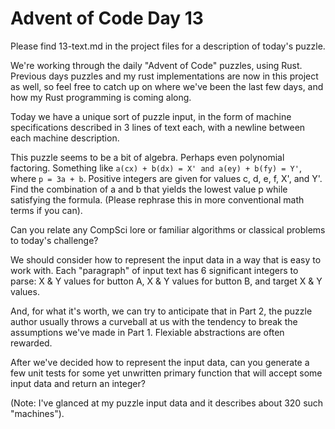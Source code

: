 # Advent of Code Day 13

Please find 13-text.md in the project files for a description of today's puzzle.

We're working through the daily "Advent of Code" puzzles, using Rust.
Previous days puzzles and my rust implementations are now in this project as well, so feel free to catch up on where we've been the last few days, and how my Rust programming is coming along.

Today we have a unique sort of puzzle input, in the form of machine specifications described in 3 lines of text each, with a newline between each machine description.

This puzzle seems to be a bit of algebra. Perhaps even polynomial factoring.
Something like `a(cx) + b(dx) = X' and a(ey) + b(fy) = Y'`, where `p = 3a + b`. Positive integers are given for values c, d, e, f, X', and Y'. Find the combination of a and b that yields the lowest value p while satisfying the formula. (Please rephrase this in more conventional math terms if you can).

Can you relate any CompSci lore or familiar algorithms or classical problems to today's challenge?

We should consider how to represent the input data in a way that is easy to work with.
Each "paragraph" of input text has 6 significant integers to parse: X & Y values for button A, X & Y values for button B, and target X & Y values.

And, for what it's worth, we can try to anticipate that in Part 2, the puzzle author usually throws a curveball at us with the tendency to break the assumptions we've made in Part 1. Flexiable abstractions are often rewarded.

After we've decided how to represent the input data, can you generate a few unit tests for some yet unwritten primary function that will accept some input data and return an integer?

(Note: I've glanced at my puzzle input data and it describes about 320 such "machines").
